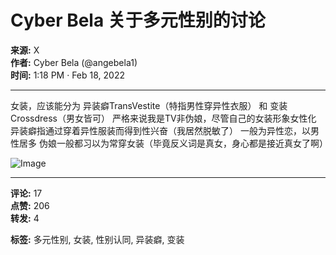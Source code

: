 # Cyber Bela 关于多元性别的讨论

**来源:** X  
**作者:** Cyber Bela (@angebela1)  
**时间:** 1:18 PM · Feb 18, 2022  

---

女装，应该能分为 异装癖TransVestite（特指男性穿异性衣服） 和 变装Crossdress（男女皆可） 严格来说我是TV非伪娘，尽管自己的女装形象女性化 异装癖指通过穿着异性服装而得到性兴奋（我居然脱敏了） 一般为异性恋，以男性居多 伪娘一般都习以为常穿女装（毕竟反义词是真女，身心都是接近真女了啊）

![Image](https://pbs.twimg.com/media/FL297pqX0BkrVD2?format=jpg&name=900x900)

---

**评论:** 17  
**点赞:** 206  
**转发:** 4  

**标签:** 多元性别, 女装, 性别认同, 异装癖, 变装